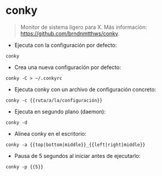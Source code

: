 # conky

> Monitor de sistema ligero para X.
> Más información: <https://github.com/brndnmtthws/conky>.

- Ejecuta con la configuración por defecto:

`conky`

- Crea una nueva configuración por defecto:

`conky -C > ~/.conkyrc`

- Ejecuta conky con un archivo de configuración concreto:

`conky -c {{ruta/a/la/configuración}}`

- Ejecuta en segundo plano (daemon):

`conky -d`

- Alinea conky en el escritorio:

`conky -a {{top|bottom|middle}}_{{left|right|middle}}`

- Pausa de 5 segundos al iniciar antes de ejecutarlo:

`conky -p {{5}}`
